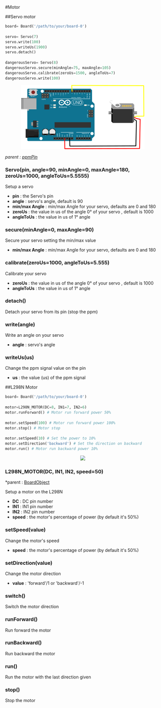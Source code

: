 #Motor

##Servo motor
```python
board= Board('/path/to/your/board-0')

servo= Servo(7)
servo.write(100)
servo.writeUs(1900)
servo.detach()

dangerousServo= Servo(8)
dangerousServo.secure(minAngle=75, maxAngle=105)
dangerousServo.calibrate(zeroUs=1500, angleToUs=7)
dangerousServo.write(100)

```

<p align="center"><img src="images/servo.png"><p>

*parent : [ppmPin](#ppmpin)*

### Servo(pin, angle=90, minAngle=0, maxAngle=180, zeroUs=1000, angleToUs=5.5555)
Setup a servo

* **pin** : the Servo's pin
* **angle** : servo's angle, default is 90
* **min/max Angle** : min/max Angle for your servo, defaults are 0 and 180
* **zeroUs** : the value in us of the angle 0° of your servo , default is 1000
* **angleToUs** : the value in us of 1° angle

### secure(minAngle=0, maxAngle=90)
Secure your servo setting the min/max value

* **min/max Angle** : min/max Angle for your servo, defaults are 0 and 180


### calibrate(zeroUs=1000, angleToUs=5.555)
Calibrate your servo

* **zeroUs** : the value in us of the angle 0° of your servo , default is 1000
* **angleToUs** : the value in us of 1° angle

### detach()
Detach your servo from its pin (stop the ppm)

### write(angle)
Write an angle on your servo

* **angle** : servo's angle

### writeUs(us)
Change the ppm signal value on the pin

* **us** : the value (us) of the ppm signal

##L298N Motor

```python
board= Board('/path/to/your/board-0')

motor=L298N_MOTOR(DC=8, IN1=7, IN2=6)
motor.runForward() # Motor run forward power 50%

motor.setSpeed(100) # Motor run forward power 100%
motor.stop() # Motor stop

motor.setSpeed(10) # Set the power to 10%
motor.setDirection('backward') # Set the direction on backward
motor.run() # Motor run backward power 10%


```
<p align="center"><img src="http://www.electromonde.com/image/data/composants2/schema%20ciruit%20lm298.png" ><p>

### L298N_MOTOR(DC, IN1, IN2, speed=50)
*parent : [BoardObject](#boardobject)

Setup a motor on the L298N

* **DC** : DC pin number
* **IN1** : IN1 pin number
* **IN2** : IN2 pin number
* **speed** : the motor's percentage of power (by default it's 50%)

### setSpeed(value)
Change the motor's speed

* **speed** : the motor's percentage of power (by default it's 50%)

### setDirection(value)
Change the motor direction

* **value** : 'forward'/1 or 'backward'/-1

### switch()
Switch the motor direction

### runForward()
Run forward the motor

### runBackward()
Run backward the motor

### run()
Run the motor with the last direction given

### stop()
Stop the motor
